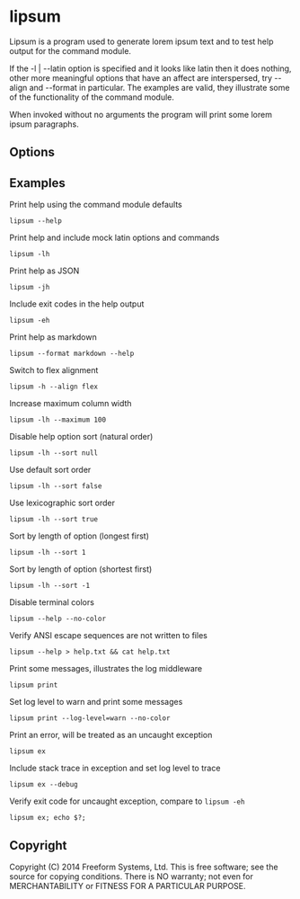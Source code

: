 lipsum
======

Lipsum is a program used to generate lorem ipsum text and to test help output for the command module.

If the -l | --latin option is specified and it looks like latin then it does nothing, other more meaningful options that have an affect are interspersed, try --align and --format in particular. The examples are valid, they illustrate some of the functionality of the command module.

When invoked without no arguments the program will print some lorem ipsum paragraphs.

## Options

## Examples

Print help using the command module defaults

```
lipsum --help
```

Print help and include mock latin options and commands

```
lipsum -lh
```

Print help as JSON

```
lipsum -jh
```

Include exit codes in the help output

```
lipsum -eh
```

Print help as markdown

```
lipsum --format markdown --help
```

Switch to flex alignment

```
lipsum -h --align flex
```

Increase maximum column width

```
lipsum -lh --maximum 100
```

Disable help option sort (natural order)

```
lipsum -lh --sort null
```

Use default sort order

```
lipsum -lh --sort false
```

Use lexicographic sort order

```
lipsum -lh --sort true
```

Sort by length of option (longest first)

```
lipsum -lh --sort 1
```

Sort by length of option (shortest first)

```
lipsum -lh --sort -1
```

Disable terminal colors

```
lipsum --help --no-color
```

Verify ANSI escape sequences are not written to files

```
lipsum --help > help.txt && cat help.txt
```

Print some messages, illustrates the log middleware

```
lipsum print
```

Set log level to warn and print some messages

```
lipsum print --log-level=warn --no-color
```

Print an error, will be treated as an uncaught exception

```
lipsum ex
```

Include stack trace in exception and set log level to trace

```
lipsum ex --debug
```

Verify exit code for uncaught exception, compare to `lipsum -eh`

```
lipsum ex; echo $?;
```

## Copyright

Copyright (C) 2014 Freeform Systems, Ltd.
This is free software; see the source for copying conditions. There is NO warranty; not even for MERCHANTABILITY or FITNESS FOR A PARTICULAR PURPOSE.
